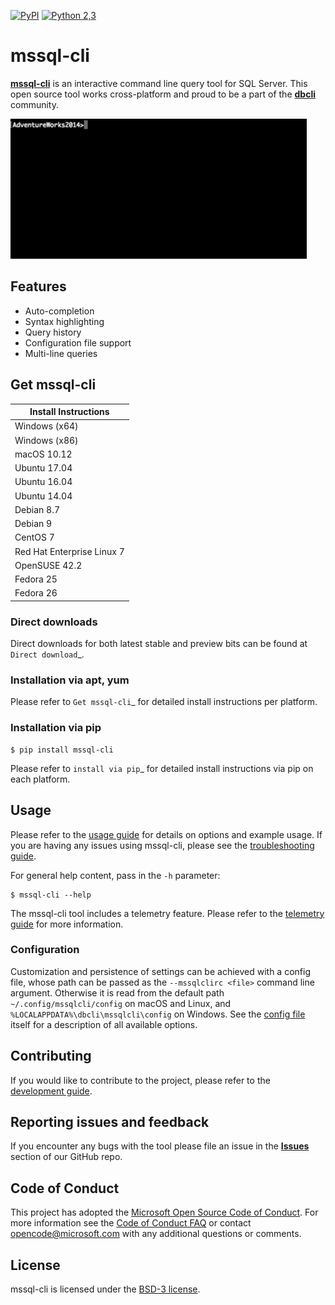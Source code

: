 [![PyPI](https://badge.fury.io/py/mssql-cli.svg)](https://pypi.python.org/pypi/mssql-cli)
[![Python 2,3](https://img.shields.io/badge/python-2.7,&nbsp;3.x-blue.svg)](https://github.com/dbcli/mssql-cli)

# mssql-cli
[**mssql-cli**](https://github.com/dbcli/mssql-cli) is an interactive command line query tool for SQL Server. This open source tool works cross-platform and proud to be a part of the [**dbcli**](github.com/dbcli) community. 

![mssql-cli Autocomplete](https://github.com/dbcli/mssql-cli/raw/master/screenshots/mssql-cli-autocomplete.gif)

## Features
- Auto-completion
- Syntax highlighting
- Query history
- Configuration file support 
- Multi-line queries

## Get mssql-cli
| Install Instructions              |
| --------------------------------- |
|  Windows (x64)                    |
|  Windows (x86)                    |
|  macOS 10.12                      |
|  Ubuntu 17.04                     |
|  Ubuntu 16.04                     |
|  Ubuntu 14.04                     |
|  Debian 8.7                       |
|  Debian 9                         |
|  CentOS 7                         |
|  Red Hat Enterprise Linux 7       |
|  OpenSUSE 42.2                    |
|  Fedora 25                        |
|  Fedora 26                        |


### Direct downloads
Direct downloads for both latest stable and preview bits can be found at `Direct download`_.

### Installation via apt, yum
Please refer to `Get mssql-cli`_ for detailed install instructions per platform.


### Installation via pip
```
$ pip install mssql-cli
```
Please refer to `install via pip`_ for detailed install instructions via pip on each platform.


## Usage
Please refer to the [usage guide](https://github.com/dbcli/mssql-cli/tree/master/doc/usage_guide.md) for details on options and example usage. If you are having any issues using mssql-cli, please see the [troubleshooting guide](https://github.com/dbcli/mssql-cli/blob/master/doc/troubleshooting_guide.md).

For general help content, pass in the `-h` parameter:
```
$ mssql-cli --help
```
The mssql-cli tool includes a telemetry feature.  Please refer to the [telemetry guide](https://github.com/dbcli/mssql-cli/tree/master/doc/telemetry_guide.md) for more information.

### Configuration
Customization and persistence of settings can be achieved with a config file, whose path can be passed as the `--mssqlclirc <file>` command line argument. Otherwise it is read from the default path `~/.config/mssqlcli/config` on macOS and Linux, and `%LOCALAPPDATA%\dbcli\mssqlcli\config` on Windows. See the [config file](https://github.com/dbcli/mssql-cli/blob/master/mssqlcli/mssqlclirc) itself for a description of all available options.

## Contributing
If you would like to contribute to the project, please refer to the [development guide](https://github.com/dbcli/mssql-cli/tree/master/doc/development_guide.md).

## Reporting issues and feedback
If you encounter any bugs with the tool please file an issue in the
[**Issues**](https://github.com/dbcli/mssql-cli/issues) section of our GitHub repo.

## Code of Conduct
This project has adopted the [Microsoft Open Source Code of Conduct](https://opensource.microsoft.com/codeofconduct/). For more information see the [Code of Conduct FAQ](https://opensource.microsoft.com/codeofconduct/faq/) or contact
opencode@microsoft.com with any additional questions or comments.

## License
mssql-cli is licensed under the [BSD-3 license](https://github.com/dbcli/mssql-cli/blob/master/LICENSE.txt).
